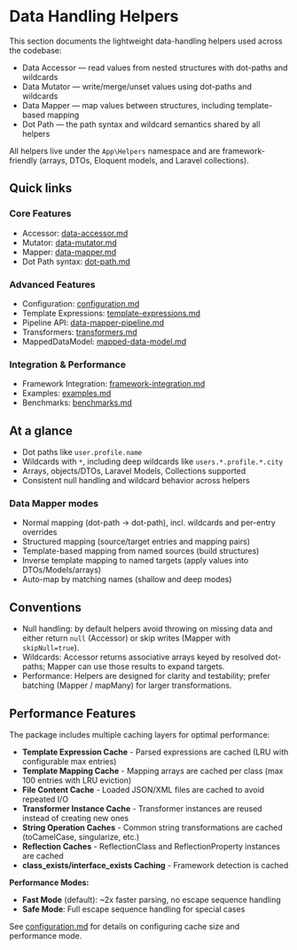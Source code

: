 # Data Handling Helpers

This section documents the lightweight data-handling helpers used across the codebase:

- Data Accessor — read values from nested structures with dot-paths and wildcards
- Data Mutator — write/merge/unset values using dot-paths and wildcards
- Data Mapper — map values between structures, including template-based mapping
- Dot Path — the path syntax and wildcard semantics shared by all helpers

All helpers live under the `App\Helpers` namespace and are framework-friendly (arrays, DTOs, Eloquent models, and Laravel collections).

## Quick links

### Core Features
- Accessor: [data-accessor.md](data-accessor.md)
- Mutator: [data-mutator.md](data-mutator.md)
- Mapper:  [data-mapper.md](data-mapper.md)
- Dot Path syntax: [dot-path.md](dot-path.md)

### Advanced Features
- Configuration: [configuration.md](configuration.md)
- Template Expressions: [template-expressions.md](template-expressions.md)
- Pipeline API: [data-mapper-pipeline.md](data-mapper-pipeline.md)
- Transformers: [transformers.md](transformers.md)
- MappedDataModel: [mapped-data-model.md](mapped-data-model.md)

### Integration & Performance
- Framework Integration: [framework-integration.md](framework-integration.md)
- Examples: [examples.md](examples.md)
- Benchmarks: [benchmarks.md](benchmarks.md)

## At a glance

- Dot paths like `user.profile.name`
- Wildcards with `*`, including deep wildcards like `users.*.profile.*.city`
- Arrays, objects/DTOs, Laravel Models, Collections supported
- Consistent null handling and wildcard behavior across helpers

### Data Mapper modes

- Normal mapping (dot-path → dot-path), incl. wildcards and per-entry overrides
- Structured mapping (source/target entries and mapping pairs)
- Template-based mapping from named sources (build structures)
- Inverse template mapping to named targets (apply values into DTOs/Models/arrays)
- Auto-map by matching names (shallow and deep modes)

## Conventions

- Null handling: by default helpers avoid throwing on missing data and either return `null` (Accessor) or skip writes (Mapper with
  `skipNull=true`).
- Wildcards: Accessor returns associative arrays keyed by resolved dot-paths; Mapper can use those results to expand targets.
- Performance: Helpers are designed for clarity and testability; prefer batching (Mapper / mapMany) for larger transformations.

## Performance Features

The package includes multiple caching layers for optimal performance:

- **Template Expression Cache** - Parsed expressions are cached (LRU with configurable max entries)
- **Template Mapping Cache** - Mapping arrays are cached per class (max 100 entries with LRU eviction)
- **File Content Cache** - Loaded JSON/XML files are cached to avoid repeated I/O
- **Transformer Instance Cache** - Transformer instances are reused instead of creating new ones
- **String Operation Caches** - Common string transformations are cached (toCamelCase, singularize, etc.)
- **Reflection Caches** - ReflectionClass and ReflectionProperty instances are cached
- **class_exists/interface_exists Caching** - Framework detection is cached

**Performance Modes:**
- **Fast Mode** (default): ~2x faster parsing, no escape sequence handling
- **Safe Mode**: Full escape sequence handling for special cases

See [configuration.md](configuration.md) for details on configuring cache size and performance mode.

